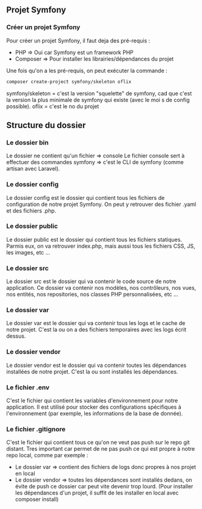 ## Projet Symfony

### Créer un projet Symfony
Pour créer un projet Symfony, il faut deja des pré-requis :
- PHP => Oui car Symfony est un framework PHP
- Composer => Pour installer les librairies/dépendances du projet

Une fois qu'on a les pré-requis, on peut exécuter la commande :
```bash
composer create-project symfony/skeleton oflix
```
symfony/skeleton = c'est la version "squelette" de symfony, cad que c'est la version la plus minimale de symfony qui existe (avec le moi s de config possible).
oflix = c'est le no du projet

## Structure du dossier
### Le dossier bin
Le dossier ne contient qu'un fichier => console
Le fichier console sert à effectuer des commandes symfony => c'est le CLI de symfony (comme artisan avec Laravel).
### Le dossier config
Le dossier config est le dossier qui contient tous les fichiers de configuration de notre projet Symfony. On peut y retrouver des fichier .yaml et des fichiers .php.
### Le dossier public
Le dossier public est le dossier qui contient tous les fichiers statiques. Parmis eux, on va retrouver index.php, mais aussi tous les fichiers CSS, JS, les images, etc ...
### Le dossier src
Le dossier src est le dossier qui va contenir le code source de notre application.
Ce dossier va contenir nos modèles, nos contrôleurs, nos vues, nos entités, nos repositories, nos classes PHP personnalisées, etc ...
### Le dossier var
Le dossier var est le dossier qui va contenir tous les logs et le cache de notre projet. C'est la ou on a des fichiers temporaires avec les logs écrit dessus.
### Le dossier vendor
Le dossier vendor est le dossier qui va contenir toutes les dépendances installées de notre projet. C'est la ou sont installés les dépendances.
### Le fichier .env
C'est le fichier qui contient les variables d'environnement pour notre application. Il est utilisé pour stocker des configurations spécifiques à l'environnement (par exemple, les informations de la base de donnée).
### Le fichier .gitignore
C'est le fichier qui contient tous ce qu'on ne veut pas push sur le repo git distant. Tres important car permet de ne pas push ce qui est propre à notre repo local, comme par exemple :
- Le dossier var => contient des fichiers de logs donc propres à nos projet en local
- Le dossier vendor => toutes les dépendances sont installés dedans, on évite de push ce dossier car peut vite devenir trop lourd. (Pour installer les dépendances d'un projet, il suffit de les installer en local avec composer install)